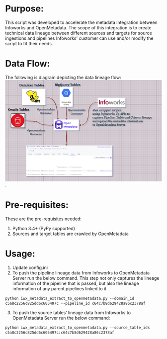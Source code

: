 # Purpose:
This script was developed to accelerate the metadata integration between Infoworks and OpenMetadata.
The scope of this integration is to create technical data lineage between different sources and targets for source ingestions and pipelines
Infoworks' customer can use and/or modify the script to fit their needs.

# Data Flow:
The following is diagram depicting the data lineage flow:
![Infoworks - OpenMetadata Integration](/utilities/Infoworks_OpenMetadata/IWXOpenMetadataDataFlow.png?raw=true).

# Pre-requisites:

These are the pre-requisites needed:
1) Python 3.4+ (PyPy supported)
2) Sources and target tables are crawled by OpenMetadata

# Usage:
1) Update config.ini
2) To push the pipeline lineage data from Infoworks to OpenMetadata Server run the below command. This step not only captures the lineage information of the pipeline that is passed, but also the lineage information of any parent pipelines linked to it.
```
python iwx_metadata_extract_to_openmetadata.py --domain_id c5a8c2256c825dd6c605497c --pipeline_id c64c7b8d629428a86c2378af
```
3) To push the source tables’ lineage data from Infoworks to OpenMetadata Server run the below command:
```
python iwx_metadata_extract_to_openmetadata.py --source_table_ids c5a8c2256c825dd6c605497c:c64c7b8d629428a86c2378af
```